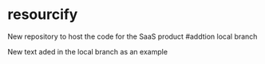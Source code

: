 # resourcify
New repository to host the code for the SaaS product
#addtion local branch

New text aded in the local branch as an example
